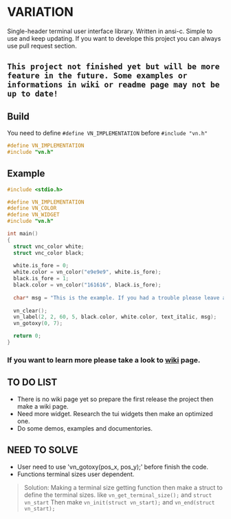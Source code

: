 # VARIATION
Single-header terminal user interface library. Written in ansi-c. Simple to use and keep updating. If you want to develope this project you can always use pull request section.

## ` This project not finished yet but will be more feature in the future. Some examples or informations in wiki or readme page may not be up to date! `

## Build
You need to define ` #define VN_IMPLEMENTATION ` before ` #include "vn.h" `
```c
#define VN_IMPLEMENTATION
#include "vn.h"
```

## Example
```c
#include <stdio.h>

#define VN_IMPLEMENTATION
#define VN_COLOR
#define VN_WIDGET
#include "vn.h"

int main()
{
  struct vnc_color white;
  struct vnc_color black;
  
  white.is_fore = 0;
  white.color = vn_color("e9e9e9", white.is_fore);
  black.is_fore = 1;
  black.color = vn_color("161616", black.is_fore);
  
  char* msg = "This is the example. If you had a trouble please leave an issue to https://github.com/hanilr/variation/issues have fun!";
  
  vn_clear();
  vn_label(2, 2, 60, 5, black.color, white.color, text_italic, msg);
  vn_gotoxy(0, 7);

  return 0;
}
```
### If you want to learn more please take a look to [wiki](https://github.com/hanilr/variation/wiki) page.

## TO DO LIST

* There is no wiki page yet so prepare the first release the project then make a wiki page.
* Need more widget. Research the tui widgets then make an optimized one.
* Do some demos, examples and documentories.

## NEED TO SOLVE
* User need to use 'vn_gotoxy(pos_x, pos_y);' before finish the code.
* Functions terminal sizes user dependent.
> Solution: Making a terminal size getting function then make a struct to define the terminal sizes.
> like ` vn_get_terminal_size(); ` and ` struct vn_start `
> Then make ` vn_init(struct vn_start); ` and ` vn_end(struct vn_start); `
